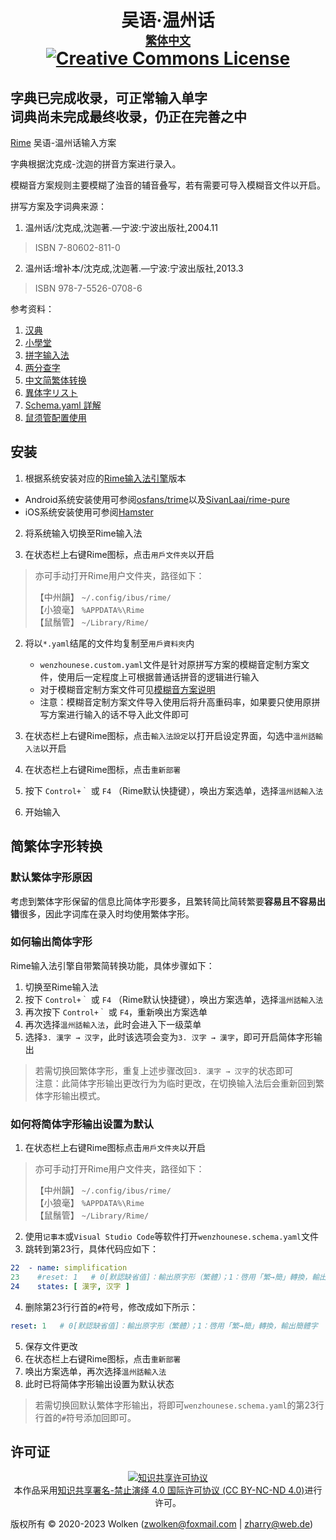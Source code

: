 <h1 align="center">吴语·温州话<a rel="繁体中文" href="/README.md"><br><font size="4">繁体中文</font></a><br><a rel="license" href="http://creativecommons.org/licenses/by-nd/4.0/"><img alt="Creative Commons License" style="border-width:0" src="https://i.creativecommons.org/l/by-nd/4.0/80x15.png" /></a></h1>

## 字典已完成收录，可正常输入单字<br>词典尚未完成最终收录，仍正在完善之中

[Rime](https://rime.im) 吴语-温州话输入方案

字典根据沈克成-沈迦的拼音方案进行录入。

模糊音方案规则主要模糊了浊音的辅音叠写，若有需要可导入模糊音文件以开启。

拼写方案及字词典来源：
1.	温州话/沈克成,沈迦著.—宁波:宁波出版社,2004.11
>ISBN 7-80602-811-0
2.	温州话:增补本/沈克成,沈迦著.—宁波:宁波出版社,2013.3
>ISBN 978-7-5526-0708-6

参考资料：
1.	[汉典](https://www.zdic.net/)
2.	[小學堂](https://xiaoxue.iis.sinica.edu.tw/ccdb)
3.	[拼字输入法](https://hanzi.unihan.com.cn/PinZi)
4.	[两分查字](http://zisea.com/zslf.htm)
5.	[中文简繁体转换](https://tool.lu/zhconvert/)
6.	[異体字リスト](https://www.tobunken.go.jp/archives/%E7%95%B0%E4%BD%93%E5%AD%97%E3%83%AA%E3%82%B9%E3%83%88/)
7.	[Schema.yaml 詳解](https://github.com/LEOYoon-Tsaw/Rime_collections/blob/master/Rime_description.md)
8.	[鼠须管配置使用](https://blog.isteed.cc/post/squirrel-customization-2022/)
## 安装

1.	根据系统安装对应的[Rime输入法引擎](https://rime.im/download/)版本

-	Android系统安装使用可参阅[osfans/trime](https://github.com/osfans/trime)以及[SivanLaai/rime-pure](https://github.com/SivanLaai/rime-pure)
-	iOS系统安装使用可参阅[Hamster](https://github.com/imfuxiao/Hamster)

2.	将系统输入切换至Rime输入法

3.	在状态栏上右键Rime图标，点击`用戶文件夾`以开启
> 亦可手动打开Rime用户文件夹，路径如下：
>
> 【中州韻】 `~/.config/ibus/rime/`<br>
> 【小狼毫】 `%APPDATA%\Rime`<br>
> 【鼠鬚管】 `~/Library/Rime/`

2.	将以`*.yaml`结尾的文件均复制至`用戶資料夾`内

	-	`wenzhounese.custom.yaml`文件是针对原拼写方案的模糊音定制方案文件，使用后一定程度上可根据普通话拼音的逻辑进行输入
	-	对于模糊音定制方案文件可见[模糊音方案说明](/FuzzySoundList.md)
	-	注意：模糊音定制方案文件导入使用后将升高重码率，如果要只使用原拼写方案进行输入的话不导入此文件即可
	

3.	在状态栏上右键Rime图标，点击`輸入法設定`以打开启设定界面，勾选中`溫州話輸入法`以开启

4.	在状态栏上右键Rime图标，点击`重新部署`

5.	按下 `Control+｀` 或 `F4` （Rime默认快捷键），唤出方案选单，选择`溫州話輸入法`

6.	开始输入

## 简繁体字形转换

### 默认繁体字形原因

考虑到繁体字形保留的信息比简体字形要多，且繁转简比简转繁要**容易且不容易出错**很多，因此字词库在录入时均使用繁体字形。

### 如何输出简体字形

Rime输入法引擎自带繁简转换功能，具体步骤如下：
1.	切换至Rime输入法
2.	按下 `Control+｀` 或 `F4` （Rime默认快捷键），唤出方案选单，选择`溫州話輸入法`
3.	再次按下 `Control+｀` 或 `F4`，重新唤出方案选单
4.	再次选择`溫州話輸入法`，此时会进入下一级菜单
5.	选择`3. 漢字 → 汉字`，此时该选项会变为`3. 汉字 → 漢字`，即可开启简体字形输出
> 若需切换回繁体字形，重复上述步骤改回`3. 漢字 → 汉字`的状态即可<br>
> 注意：此简体字形输出更改行为为临时更改，在切换输入法后会重新回到繁体字形输出模式。

### 如何将简体字形输出设置为默认

1.	在状态栏上右键Rime图标点击`用戶文件夾`以开启
> 亦可手动打开Rime用户文件夹，路径如下：
>
> 【中州韻】 `~/.config/ibus/rime/`<br>
> 【小狼毫】 `%APPDATA%\Rime`<br>
> 【鼠鬚管】 `~/Library/Rime/`
2.	使用`记事本`或`Visual Studio Code`等软件打开`wenzhounese.schema.yaml`文件
3.	跳转到第23行，具体代码应如下：
```yaml
22  - name: simplification
23    #reset: 1   # 0[默認缺省值]：輸出原字形（繁體）；1：啓用「繁→簡」轉換，輸出簡體字
24    states: [ 漢字, 汉字 ]
```
4.	删除第23行行首的`#`符号，修改成如下所示：
```yaml
reset: 1   # 0[默認缺省值]：輸出原字形（繁體）；1：啓用「繁→簡」轉換，輸出簡體字
```
5.	保存文件更改
6.	在状态栏上右键Rime图标，点击`重新部署`
7.	唤出方案选单，再次选择`溫州話輸入法`
8.	此时已将简体字形输出设置为默认状态
> 若需切换回默认繁体字形输出，将即可`wenzhounese.schema.yaml`的第23行行首的`#`符号添加回即可。


## 许可证

<p align="center"><a rel="license" href="http://creativecommons.org/licenses/by-nd/4.0/"><img alt="知识共享许可协议" style="border-width:0" src="https://i.creativecommons.org/l/by-nd/4.0/88x31.png" /></a><br />本作品采用<a rel="license" href="http://creativecommons.org/licenses/by-nd/4.0/">知识共享署名-禁止演绎 4.0 国际许可协议 (CC BY-NC-ND 4.0)</a>进行许可。</p>

版权所有 © 2020-2023 Wolken (zwolken@foxmail.com | zharry@web.de)